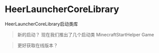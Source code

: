 # HeerLauncherCoreLibrary
HeerLauncherCoreLibrary启动类库
> 新的启动？
现在我们推出了几个启动类
MinecraftStartHelper
Game


> 更好获取在线版本？
